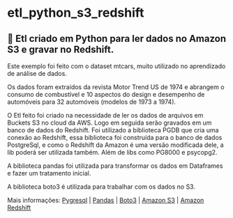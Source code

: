 # etl_python_s3_redshift
## :rocket:  Etl criado em Python para ler dados no Amazon S3 e gravar no Redshift.

Este exemplo foi feito com o dataset mtcars, muito utilizado no aprendizado de análise de dados.

Os dados foram extraídos da revista Motor Trend US de 1974 e abrangem o consumo de combustível e 10 aspectos do design e desempenho de automóveis para 32 automóveis (modelos de 1973 a 1974).

O Etl feito foi criado na necessidade de ler os dados de arquivos em Buckets S3 no cloud da AWS. Logo em seguida serão gravados em um banco de dados do Redshift.
Foi utilizado a biblioteca PGDB que cria uma conexão ao Redshift, essa biblioteca foi construída para o banco de dados PostgreSql, e como o Redshift da Amazon é uma versão modificada dele, a lib poderá ser utilizada também. Além de libs como PG8000 e psycopg2.

A biblioteca pandas foi utilizada para transformar os dados em Dataframes e fazer um tratamento inicial.

A biblioteca boto3 é utilizada para trabalhar com os dados no S3.

Mais informações: 
[Pygresql](https://pygresql.org/contents/pgdb/index.html) |
[Pandas](https://pandas.pydata.org/) | 
[Boto3](https://boto3.amazonaws.com/v1/documentation/api/latest/index.html) | 
[Amazon S3](https://aws.amazon.com/pt/s3/) | 
[Amazon Redshift](https://aws.amazon.com/pt/redshift/)

